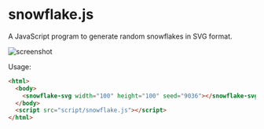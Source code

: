 # snowflake.js
A JavaScript program to generate random snowflakes in SVG format.

![screenshot](https://s3.bmp.ovh/imgs/2022/04/02/f1dfee8fb33920a9.png)

Usage:
```html
<html>
  <body>
    <snowflake-svg width="100" height="100" seed="9036"></snowflake-svg>
  </body>
  <script src="script/snowflake.js"></script>
</html>
```
